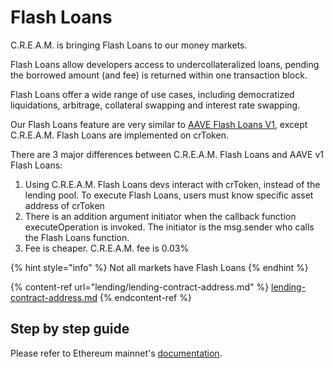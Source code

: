 # Flash Loans

C.R.E.A.M. is bringing Flash Loans to our money markets.

Flash Loans allow developers access to undercollateralized loans, pending the borrowed amount (and fee) is returned within one transaction block.

Flash Loans offer a wide range of use cases, including democratized liquidations, arbitrage, collateral swapping and interest rate swapping.

Our Flash Loans feature are very similar to [AAVE Flash Loans V1](https://aave.com/flash-loans), except C.R.E.A.M. Flash Loans are implemented on crToken.

There are 3 major differences between C.R.E.A.M. Flash Loans and AAVE v1 Flash Loans:

1. Using C.R.E.A.M. Flash Loans devs interact with crToken, instead of the lending pool. To execute Flash Loans, users must know specific asset address of crToken
2. There is an addition argument initiator when the callback function executeOperation is invoked. The initiator is the msg.sender who calls the Flash Loans function.
3. Fee is cheaper. C.R.E.A.M. fee is 0.03%

{% hint style="info" %}
Not all markets have Flash Loans
{% endhint %}

{% content-ref url="lending/lending-contract-address.md" %}
[lending-contract-address.md](lending/lending-contract-address.md)
{% endcontent-ref %}

## Step by step guide

Please refer to Ethereum mainnet's [documentation](https://docs.cream.finance/flash-loans#step-by-step-guide).
